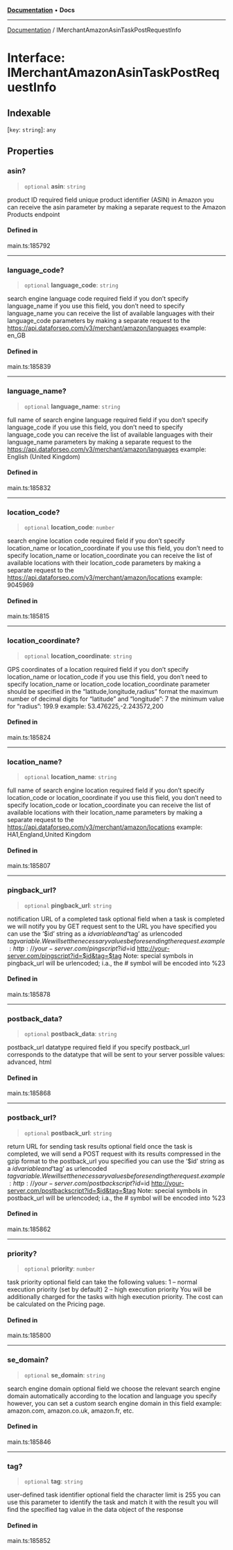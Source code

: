 [**Documentation**](../README.md) • **Docs**

***

[Documentation](../globals.md) / IMerchantAmazonAsinTaskPostRequestInfo

# Interface: IMerchantAmazonAsinTaskPostRequestInfo

## Indexable

 \[`key`: `string`\]: `any`

## Properties

### asin?

> `optional` **asin**: `string`

product ID
required field
unique product identifier (ASIN) in Amazon
you can receive the asin parameter by making a separate request to the Amazon Products endpoint

#### Defined in

main.ts:185792

***

### language\_code?

> `optional` **language\_code**: `string`

search engine language code
required field if you don’t specify language_name
if you use this field, you don’t need to specify language_name
you can receive the list of available languages with their language_code parameters by making a separate request to the https://api.dataforseo.com/v3/merchant/amazon/languages
example:
en_GB

#### Defined in

main.ts:185839

***

### language\_name?

> `optional` **language\_name**: `string`

full name of search engine language
required field if you don’t specify language_code
if you use this field, you don’t need to specify language_code
you can receive the list of available languages with their language_name parameters by making a separate request to the
https://api.dataforseo.com/v3/merchant/amazon/languages
example:
English (United Kingdom)

#### Defined in

main.ts:185832

***

### location\_code?

> `optional` **location\_code**: `number`

search engine location code
required field if you don’t specify location_name or location_coordinate
if you use this field, you don’t need to specify location_name or location_coordinate
you can receive the list of available locations with their location_code parameters by making a separate request to the
https://api.dataforseo.com/v3/merchant/amazon/locations
example:
9045969

#### Defined in

main.ts:185815

***

### location\_coordinate?

> `optional` **location\_coordinate**: `string`

GPS coordinates of a location
required field if you don’t specify location_name or location_code
if you use this field, you don’t need to specify location_name or location_code
location_coordinate parameter should be specified in the “latitude,longitude,radius” format
the maximum number of decimal digits for “latitude” and “longitude”: 7
the minimum value for “radius”: 199.9
example:
53.476225,-2.243572,200

#### Defined in

main.ts:185824

***

### location\_name?

> `optional` **location\_name**: `string`

full name of search engine location
required field if you don’t specify location_code or location_coordinate
if you use this field, you don’t need to specify location_code or location_coordinate
you can receive the list of available locations with their location_name parameters by making a separate request to the https://api.dataforseo.com/v3/merchant/amazon/locations
example:
HA1,England,United Kingdom

#### Defined in

main.ts:185807

***

### pingback\_url?

> `optional` **pingback\_url**: `string`

notification URL of a completed task
optional field
when a task is completed we will notify you by GET request sent to the URL you have specified
you can use the ‘$id’ string as a $id variable and ‘$tag’ as urlencoded $tag variable. We will set the necessary values before sending the request.
example:
http://your-server.com/pingscript?id=$id
http://your-server.com/pingscript?id=$id&tag=$tag
Note: special symbols in pingback_url will be urlencoded;
i.a., the # symbol will be encoded into %23

#### Defined in

main.ts:185878

***

### postback\_data?

> `optional` **postback\_data**: `string`

postback_url datatype
required field if you specify postback_url
corresponds to the datatype that will be sent to your server
possible values:
advanced, html

#### Defined in

main.ts:185868

***

### postback\_url?

> `optional` **postback\_url**: `string`

return URL for sending task results
optional field
once the task is completed, we will send a POST request with its results compressed in the gzip format to the postback_url you specified
you can use the ‘$id’ string as a $id variable and ‘$tag’ as urlencoded $tag variable. We will set the necessary values before sending the request.
example:
http://your-server.com/postbackscript?id=$id
http://your-server.com/postbackscript?id=$id&tag=$tag
Note: special symbols in postback_url will be urlencoded;
i.a., the # symbol will be encoded into %23

#### Defined in

main.ts:185862

***

### priority?

> `optional` **priority**: `number`

task priority
optional field
can take the following values:
1 – normal execution priority (set by default)
2 – high execution priority
You will be additionally charged for the tasks with high execution priority.
The cost can be calculated on the Pricing page.

#### Defined in

main.ts:185800

***

### se\_domain?

> `optional` **se\_domain**: `string`

search engine domain
optional field
we choose the relevant search engine domain automatically according to the location and language you specify
however, you can set a custom search engine domain in this field
example:
amazon.com, amazon.co.uk, amazon.fr, etc.

#### Defined in

main.ts:185846

***

### tag?

> `optional` **tag**: `string`

user-defined task identifier
optional field
the character limit is 255
you can use this parameter to identify the task and match it with the result
you will find the specified tag value in the data object of the response

#### Defined in

main.ts:185852
